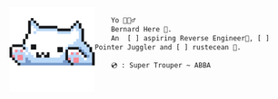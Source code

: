 <img align='left' src='typu.gif' width='150' />

```
    Yo 🙋🏽‍♂️
    Bernard Here 🎃. 
    An  [ ] aspiring Reverse Engineer👾, [ ] Pointer Juggler and [ ] rustecean 🦀.

    💿 : Super Trouper ~ ABBA
```
